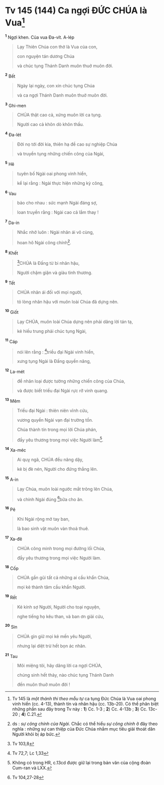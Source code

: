 # Tv 145 (144) Ca ngợi ĐỨC CHÚA là Vua[^1]
<sup><b>1</b></sup> Ngợi khen. Của vua Đa-vít. A-lép 
> Lạy Thiên Chúa con thờ là Vua của con,
> 
> con nguyện tán dương Chúa
> 
> và chúc tụng Thánh Danh muôn thuở muôn đời.
>

<sup><b>2</b></sup> Bết 
> Ngày lại ngày, con xin chúc tụng Chúa
> 
> và ca ngợi Thánh Danh muôn thuở muôn đời.
>

<sup><b>3</b></sup> Ghi-men 
> CHÚA thật cao cả, xứng muôn lời ca tụng.
> 
> Người cao cả khôn dò khôn thấu.
>

<sup><b>4</b></sup> Đa-lét 
> Đời nọ tới đời kia, thiên hạ đề cao sự nghiệp Chúa
> 
> và truyền tụng những chiến công của Ngài,
>

<sup><b>5</b></sup> Hê 
> tuyên bố Ngài oai phong vinh hiển,
> 
> kể lại rằng : Ngài thực hiện những kỳ công,
>

<sup><b>6</b></sup> Vau 
> bảo cho nhau : sức mạnh Ngài đáng sợ,
> 
> loan truyền rằng : Ngài cao cả lắm thay !
>

<sup><b>7</b></sup> Da-in 
> Nhắc nhở luôn : Ngài nhân ái vô cùng,
> 
> hoan hô Ngài công chính[^2].
>

<sup><b>8</b></sup> Khết 
> [^1*]CHÚA là Đấng từ bi nhân hậu,
> 
> Người chậm giận và giàu tình thương.
>

<sup><b>9</b></sup> Tết 
> CHÚA nhân ái đối với mọi người,
> 
> tỏ lòng nhân hậu với muôn loài Chúa đã dựng nên.
>

<sup><b>10</b></sup> Giốt 
> Lạy CHÚA, muôn loài Chúa dựng nên phải dâng lời tán tạ,
> 
> kẻ hiếu trung phải chúc tụng Ngài,
>

<sup><b>11</b></sup> Cáp 
> nói lên rằng : [^2*]triều đại Ngài vinh hiển,
> 
> xưng tụng Ngài là Đấng quyền năng,
>

<sup><b>12</b></sup> La-mét 
> để nhân loại được tường những chiến công của Chúa,
> 
> và được biết triều đại Ngài rực rỡ vinh quang.
>

<sup><b>13</b></sup> Mêm 
> Triều đại Ngài : thiên niên vĩnh cửu,
> 
> vương quyền Ngài vạn đại trường tồn.
> 
> Chúa thành tín trong mọi lời Chúa phán,
> 
> đầy yêu thương trong mọi việc Người làm[^3].
>

<sup><b>14</b></sup> Xa-méc 
> Ai quỵ ngã, CHÚA đều nâng dậy,
> 
> kẻ bị đè nén, Người cho đứng thẳng lên.
>

<sup><b>15</b></sup> A-in 
> Lạy Chúa, muôn loài ngước mắt trông lên Chúa,
> 
> và chính Ngài đúng [^3*]bữa cho ăn.
>

<sup><b>16</b></sup> Pê 
> Khi Ngài rộng mở tay ban,
> 
> là bao sinh vật muôn vàn thoả thuê.
>

<sup><b>17</b></sup> Xa-đê 
> CHÚA công minh trong mọi đường lối Chúa,
> 
> đầy yêu thương trong mọi việc Người làm.
>

<sup><b>18</b></sup> Cốp 
> CHÚA gần gũi tất cả những ai cầu khẩn Chúa,
> 
> mọi kẻ thành tâm cầu khẩn Người.
>

<sup><b>19</b></sup> Rết 
> Kẻ kính sợ Người, Người cho toại nguyện,
> 
> nghe tiếng họ kêu than, và ban ơn giải cứu,
>

<sup><b>20</b></sup> Sin 
> CHÚA gìn giữ mọi kẻ mến yêu Người,
> 
> nhưng lại diệt trừ hết bọn ác nhân.
>

<sup><b>21</b></sup> Tau 
> Môi miệng tôi, hãy dâng lời ca ngợi CHÚA,
> 
> chúng sinh hết thảy, nào chúc tụng Thánh Danh
> 
> đến muôn thuở muôn đời !
>

[^1]: Tv 145 là <i>một thánh thi theo mẫu tự</i> ca tụng Đức Chúa là Vua oai phong vinh hiển (cc. 4-13), thành tín và nhân hậu (cc. 13b-20). Có thể phân biệt những phần sau đây trong Tv này : <b>1</b>) Cc. 1-3 ; <b>2</b>) Cc. 4-13b ; <b>3</b>) Cc. 13c-20 ; <b>4</b>) C.21.
[^2]: ds : <i>sự công chính của Ngài</i>. Chắc có thể hiểu <i>sự công chính</i> ở đây theo nghĩa : những sự can thiệp của Đức Chúa nhắm mục tiêu giải thoát dân Người khỏi bị áp bức.
[^3]: Không có trong HR, c.13cd được giữ lại trong bản văn của cộng đoàn Cum-ran và LXX.
[^1*]: Tv 103,8
[^2*]: Tv 72,7; Lc 1,33
[^3*]: Tv 104,27-28
